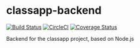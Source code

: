 # classapp-backend
[![Build Status](https://travis-ci.org/pxai/classapp-backend.svg?branch=master)](https://travis-ci.org/pxai/classapp-backend)
[![CircleCI](https://circleci.com/gh/pxai/classapp-backend.svg?style=svg)](https://circleci.com/gh/pxai/classapp-backend)
[![Coverage Status](https://coveralls.io/repos/github/pxai/classapp-backend/badge.svg?branch=master)](https://coveralls.io/github/pxai/classapp-backend?branch=master)

Backend for the classapp project, based on Node.js
